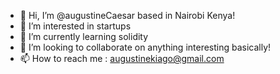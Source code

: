 - 👋 Hi, I’m @augustineCaesar based in Nairobi Kenya!
- 👀 I’m interested in startups 
- 🌱 I’m currently learning solidity
- 💞️ I’m looking to collaborate on anything interesting basically!
- 📫 How to reach me : augustinekiago@gmail.com

<!---
augustineCaesar/augustineCaesar is a ✨ special ✨ repository because its `README.md` (this file) appears on your GitHub profile.
You can click the Preview link to take a look at your changes.
--->
